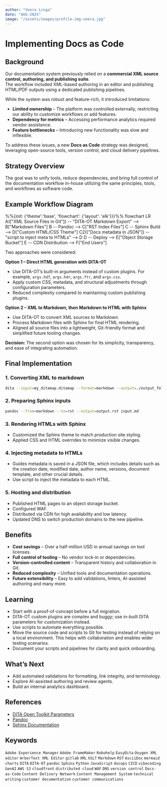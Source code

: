 ```yaml
---
author: "Veera Linga"
date: "AUG-2025"
image: "/assets/images/profile-img-veera.jpg"
---
```


# Implementing Docs as Code
## Background

Our documentation system previously relied on a **commercial XML source control, authoring, and publishing suite**.  
The workflow included XML-based authoring in an editor and publishing HTML/PDF outputs using a dedicated publishing pipelines.

While the system was robust and feature-rich, it introduced limitations:

- **Limited ownership** – The platform was controlled externally, restricting our ability to customize workflows or add features.  
- **Dependency for metrics** – Accessing performance analytics required vendor assistance.  
- **Feature bottlenecks** – Introducing new functionality was slow and inflexible.

To address these issues, a new **Docs as Code** strategy was designed, leveraging open-source tools, version control, and cloud delivery pipelines.

## Strategy Overview

The goal was to unify tools, reduce dependencies, and bring full control of the documentation workflow in-house utilizing the same principles, tools, and workflows as software code.

## Example Workflow Diagram

<div class="mermaid">
%%{init: {'theme':'base', 'flowchart': {'layout': 'elk'}}}%%
flowchart LR
    A(["XML Source Files in Git"]) -- "DITA-OT Markdown Export" --> B["Markdown Files"]
    B -- Pandoc --> C["RST Index Files"]
    C -- Sphinx Build --> D["Custom HTML/CSS Theme"]
    C2(["Docs metadata in JSON"]) -- "script to inject meta to HTMLs" --> D
    D -- Deploy --> E["Object Storage Bucket"]
    E -- CDN Distribution --> F["End Users"]
</div>

Two approaches were considered:

**Option 1 – Direct HTML generation with DITA-OT**  
- Use DITA-OT’s built-in arguments instead of custom plugins. For example, `args.hdf`, `args.hdr`, `args.ftr`, and `args.css`. 
- Apply custom CSS, metadata, and structural adjustments through configuration parameters.  
- Reduced complexity compared to maintaining custom publishing plugins.

**Option 2 – XML to Markdown, then Markdown to HTML with Sphinx**  
- Use DITA-OT to convert XML sources to Markdown.  
- Process Markdown files with Sphinx for final HTML rendering.  
- Aligned all source files into a lightweight, Git-friendly format and simplified future tooling changes.

**Decision:** The second option was chosen for its simplicity, transparency, and ease of integrating automation.

## Final Implementation

### 1. Converting XML to markdown
```bash
dita --input=my_ditamap.ditamap --format=markdown --output=./output_folder
````

### 2. Preparing Sphinx inputs

```bash
pandoc --from=markdown --to=rst --output=output.rst input.md
```

### 3. Rendering HTMLs with Sphinx

* Customized the Sphinx theme to match production site styling.
* Applied CSS and HTML overrides to minimize visible changes.

### 4. Injecting metadata to HTMLs
* Guides metadata is saved in a JSON file, which includes details such as the creation date, modified date, author name, versions, document template, and other crucial details.
* Use script to inject the metadata to each HTML.

### 5. Hosting and distribution

* Published HTML pages to an object storage bucket.
* Configured WAF.
* Distributed via CDN for high availability and low latency.
* Updated DNS to switch production domains to the new pipeline.

## Benefits

* **Cost savings** – Over a half-million USD in annual savings on tool licenses.
* **Full control of tooling** – No vendor lock-in or dependencies.
* **Version-controlled content** – Transparent history and collaboration in Git.
* **Reduced complexity** – Unified tools and documentation operations.
* **Future extensibility** – Easy to add validations, linters, AI-assisted authoring and many more.

## Learning

* Start with a proof-of-concept before a full migration.
* DITA-OT custom plugins are complex and buggy; use in-built DITA parameters for customization instead. 
* Use scripts to automate everything possible.
* Move the source code and scripts to Git for testing instead of relying on a local environment. This helps with collaboration and enables wider testing scenarios.
* Document your scripts and pipelines for clarity and quick onboarding.


## What’s Next

* Add automated validations for formatting, link integrity, and terminology.
* Explore AI-assisted authoring and review agents.
* Build an internal analytics dashboard.

## References

* [DITA Open Toolkit Parameters](https://www.dita-ot.org/dev/parameters/parameters-html5#html5)
* [Pandoc](https://pandoc.org/)
* [Sphinx Documentation](https://www.sphinx-doc.org/)

## Keywords

`Adobe Experience Manager` `Adobe FrameMaker` `Robohelp` `EasyDita` `Oxygen XML editor` `ArborText XML Editor` `gitlab` `XML` `XSLT` `Markdown` `RST` `AsciiDoc` `mermaid charts` `DITA` `DITA-OT` `pandoc` `Sphinx` `Python` `JavaScript` `docops` `CICD` `vibecoding` `GenAI` `AWS S3` `cloudfront` `distributed cloud` `WAF` `DNS` `version control` `Docs-as-Code` `Content Delivery Network` `Content Management System` `technical writing` `customer documentation` `customer communications` 
